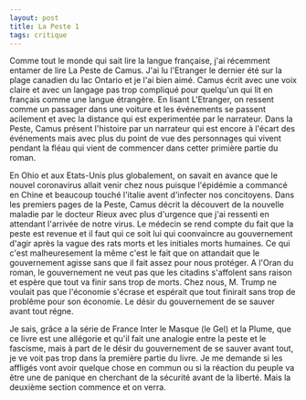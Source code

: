```yaml
---
layout: post
title: La Peste 1
tags: critique
---
```


Comme tout le monde qui sait lire la langue française, j'ai récemment
entamer de lire La Peste de Camus. J'ai lu l'Etranger le dernier été
sur la plage canadien du lac Ontario et je l'ai bien aimé. Camus 
écrit avec une voix claire et avec un langage pas trop compliqué pour
quelqu'un qui lit en français comme une langue étrangère. En lisant L'Etranger,
on ressent comme un passager dans une voiture et les événements se passent 
acilement et avec la distance qui est experimentée par le narrateur. 
Dans la Peste, Camus présent l'histoire par un narrateur qui est encore
à l'écart des événements mais avec plus du point de vue des personnages qui
vivent pendant la fléau qui vient de commencer dans cetter primière partie
du roman.

En Ohio et aux Etats-Unis plus globalement, on savait en avance que le
nouvel coronavirus allait venir chez nous puisque l'épidémie a commancé 
en Chine et beaucoup touché l'italie avent d'infecter nos concitoyens.
Dans les premiers pages de la Peste, Camus décrit la découvert de la nouvelle
maladie par le docteur Rieux avec plus d'urgence que j'ai ressenti en attendant
l'arrivée de notre virus. Le médecin se rend compte du fait que la peste est
revenue et il faut qui ce soit lui qui coonvaincre au gouvernement d'agir
après la vague des rats morts et les initiales morts humaines. Ce qui c'est
malheuresement la même c'est le fait que on attandait que le gouvernement
agisse sans que il fait assez pour nous protéger. A l'Oran du roman, le
gouvernement ne veut pas que les citadins s'affolent sans raison et 
espère que tout va finir sans trop de morts. Chez nous, M. Trump ne voulait 
pas que l'économie s'écrase et espérait que tout finirait sans trop de
problême pour son économie. Le désir du gouvernement de se sauver avant
tout régne.

Je sais, grâce a la série de France Inter le Masque (le Gel) et la Plume, 
que ce livre  est une allégorie et qu'il fait une analogie entre la peste et
le fascisme, mais à part de le désir du gouvernement de se sauver
avant tout, je ve voit pas trop dans la première partie du livre. Je
me demande si les affligés vont avoir quelque chose en commun ou si
la réaction du peuple va être une de panique en cherchant de la sécurité
avant de la liberté. Mais la deuxième section commence et on verra.
